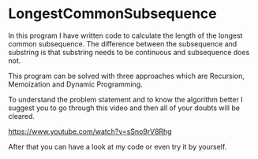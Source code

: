 # LongestCommonSubsequence
In this program I have written code to calculate the length of the longest common subsequence.
The difference between the subsequence and substring is that substring needs to be continuous and subsequence does not.

This program can be solved with three approaches which are Recursion, Memoization and Dynamic Programming.

To understand the problem statement and to know the algorithm better I suggest
you to go through this video and then all of your doubts will be cleared.

https://www.youtube.com/watch?v=sSno9rV8Rhg

After that you can have a look at my code or even try it by yourself.
